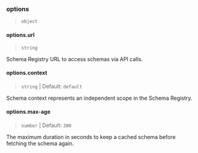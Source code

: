 ### options

> `object`

#### options.url

> `string`

Schema Registry URL to access schemas via API calls.

#### options.context

> `string` | Default: `default`

Schema context represents an independent scope in the Schema Registry.

#### options.max-age

> `number` | Default: `300`

The maximum duration in seconds to keep a cached schema before fetching the schema again.
